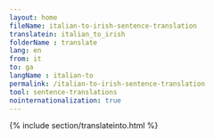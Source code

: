 ```yaml
---
layout: home
fileName: italian-to-irish-sentence-translation
translatein: italian_to_irish
folderName : translate
lang: en
from: it
to: ga
langName : italian-to
permalink: /italian-to-irish-sentence-translation
tool: sentence-translations
nointernationalization: true
---
```

{% include section/translateinto.html %}
